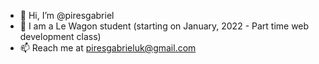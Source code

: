 - 👋 Hi, I’m @piresgabriel
- 👀 I am a Le Wagon student (starting on January, 2022 - Part time web development class) 
- 📫 Reach me at piresgabrieluk@gmail.com

<!---
piresgabriel/piresgabriel is a ✨ special ✨ repository because its `README.md` (this file) appears on your GitHub profile.
You can click the Preview link to take a look at your changes.
--->
